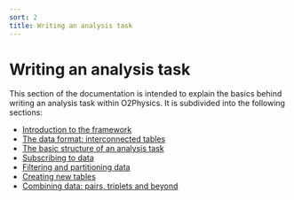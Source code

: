 ```yaml
---
sort: 2
title: Writing an analysis task
---
```


# Writing an analysis task

This section of the documentation is intended to explain the basics
behind writing an analysis task within O2Physics. It is subdivided into 
the following sections: 

- [<fa fa-play-circle> Introduction to the framework]({{site.baseurl}}/docs/02-basics-tasks/Introduction.html)
- [<fa fa-table> The data format: interconnected tables]({{site.baseurl}}/docs/02-basics-tasks/IntroductionTables.html)
- [<fa fa-file-code-o> The basic structure of an analysis task]({{site.baseurl}}/docs/02-basics-tasks/BasicAnalysisTask.html)
- [<fa fa-download> Subscribing to data]({{site.baseurl}}/docs/02-basics-tasks/SubscribingToData.html)
- [<fa fa-filter> Filtering and partitioning data]({{site.baseurl}}/docs/02-basics-tasks/FilteringPartitioning.html)
- [<fa fa-plus-circle> Creating new tables]({{site.baseurl}}/docs/02-basics-tasks/CreatingNewCollections.html)
- [<fa fa-object-group> Combining data: pairs, triplets and beyond]({{site.baseurl}}/docs/02-basics-tasks/CombiningData.html)
